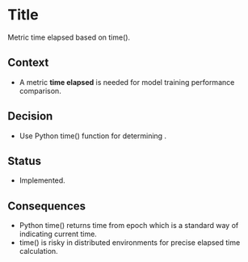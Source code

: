 # Title

Metric time elapsed based on time().

## Context

- A metric **time elapsed** is needed for model training performance comparison.

## Decision

- Use Python time() function for determining .

## Status

- Implemented.

## Consequences

- Python time() returns time from epoch which is a standard way of indicating current time.
- time() is risky in distributed environments for precise elapsed time calculation.
